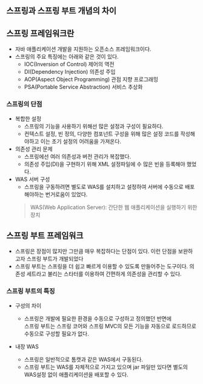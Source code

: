 ## 스프링과 스프링 부트 개념의 차이

## 스프링 프레임워크란
- 자바 애플리케이션 개발을 지원하는 오픈소스 프레임워크이다.
- 스프링의 주요 특징에는 아래와 같은 것이 있다.
  - IOC(Inversion of Control) 제어의 역전
  - DI(Dependency Injection) 의존성 주입
  - AOP(Aspect Object Programming) 관점 지향 프로그래밍
  - PSA(Portable Service Abstraction) 서비스 추상화

### 스프링의 단점
- 복합한 설정
  - 스프링의 기능을 사용하기 위해선 많은 설정과 구성이 필요하다.
  - 컨텍스트 설정, 빈 정의, 다양한 컴포넌트 구성을 위해 많은 설정 코드를 작성해야하고 이는 초기 설정의 어려움을 가져온다.
- 의존성 관리 문제
  - 스프링에선 여러 의존성과 버전 관리가 복잡했다.
  - 의존성 주입(DI)을 구현하기 위해 XML 설정파일에 수 많은 빈을 등록해야 했었다.
- WAS 서버 구성 
  - 스프링을 구동하려면 별도로 WAS를 설치하고 설정하여 서버에 수동으로 배포해야하는 번거로움이 있었다.
  > WAS(Web Application Server): 간단한 웹 애플리케이션을 실행하기 위한 장치
  

## 스프링 부트 프레임워크
- 스프링은 장점이 많지만 그만큼 매우 복잡하다는 단점이 있다. 이런 단점을 보완하고자 스프링 부트가 개발되었다
- 스프링 부트는 스프링을 더 쉽고 빠르게 이용할 수 있도록 만들어주는 도구이다. 의존성 세트라고 불리는 스타터를 이용하여 간편하게 의존성을 관리할 수 있다.

### 스프링 부트의 특징
- 구성의 차이
  - 스프링은 개발에 필요한 환경을 수동으로 구성하고 정의했던 반면에   
  스프링 부트는 스프링 코어와 스프링 MVC의 모든 기능을 자동으로 로드하므로 수동으로 구성할 필요가 없다.

- 내장 WAS
  - 스프링은 일반적으로 톰캣과 같은 WAS에서 구동된다.
  - 스프링 부트는 WAS를 자체적으로 가지고 있으며 jar 파일만 있다면 별도의 WAS설정 없이 애플리케이션을 배포할 수 있다.